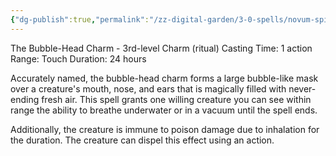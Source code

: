 ```yaml
---
{"dg-publish":true,"permalink":"/zz-digital-garden/3-0-spells/novum-spirare/"}
---
```


The Bubble-Head Charm - 3rd-level Charm (ritual) 
Casting Time: 1 action 
Range: Touch 
Duration: 24 hours 

Accurately named, the bubble-head charm forms a large bubble-like mask over a creature's mouth, nose, and ears that is magically filled with never-ending fresh air. This spell grants one willing creature you can see within range the ability to breathe underwater or in a vacuum until the spell ends.

Additionally, the creature is immune to poison damage due to inhalation for the duration. The creature can dispel this effect using an action.